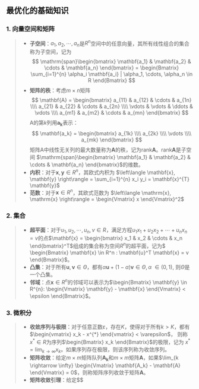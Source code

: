 ## 最优化的基础知识


### 1. 向量空间和矩阵

> * **子空间**：$a_1, a_2, \cdots, a_n$是$R^n$空间中的任意向量，其所有线性组合的集合称为子空间，记为
$$ \mathrm{span}\begin{bmatrix} \mathbf{a_1} & \mathbf{a_2} & \cdots & \mathbf{a_n} \end{bmatrix} = 
\begin{Bmatrix} \sum_{i=1}^{n} \alpha_i \mathbf{a_i} | \alpha_1, \cdots, \alpha_n \in R \end{Bmatrix} $$
> * **矩阵的秩**：考虑$m\times n$矩阵
$$ \mathbf{A} = \begin{bmatrix} a_{11} & a_{12} & \cdots & a_{1n} \\\\
a_{21} & a_{22} & \cdots & a_{2n} \\\\
\vdots & \vdots & \ddots & \vdots \\\\
a_{m1} & a_{m2} & \cdots & a_{mn}
\end{bmatrix} $$
A的第$k$列用$\mathbf{a_k}$表示：
$$ \mathbf{a_k} = \begin{bmatrix}
a_{1k} \\\\ a_{2k} \\\\ \vdots \\\\ a_{mk}
\end{bmatrix} $$
矩阵A中线性无关列的最大数量称为$\mathbf{A}$的秩，记为$\mathrm{rank} \mathbf{A}$。$\mathrm{rank} \mathbf{A}$是子空间
$\mathrm{span}\begin{bmatrix} \mathbf{a_1} & \mathbf{a_2} & \cdots & \mathbf{a_n} \end{bmatrix}$的维数。
> * **内积**：对于$\mathbf{x}, \mathbf{y} \in R^{n}$，其欧式内积为 $\left\langle \mathbf{x}, \mathbf{y} \right\rangle = \sum_{i=1}^{n} x_i y_i = 
\mathbf{x}^{T} \mathbf{y}$
> * **范数**：对于$\mathbf{x} \in R^{n}$，其欧式范数为 $\left\langle \mathrm{x}, \mathrm{x} \right\rangle = \begin{Vmatrix} x \end{Vmatrix}^2$



### 2. 集合


> * **超平面**：对于$u_1, u_2, \cdots, u_n, v \in R$，满足方程$u_1 x_1 + u_2 x_2 + \cdots + u_n x_n = v$的点$\mathbf{x} = 
\begin{bmatrix} x_1 & x_2 & \cdots & x_n \end{bmatrix}^T$组成的集合称为空间$R^n$的超平面，记为$
\begin{Bmatrix} \mathbf{x} \in R^n : \mathbf{u}^T \mathbf{x} = v
\end{Bmatrix}$。
> * **凸集**：对于所有$\mathbf{u}, \mathbf{v} \in \Theta$，都有$\alpha \mathbf{u} + (1-\alpha) \mathbf{v} \in \Theta, \alpha\ \in (0, 1)$, 
则$\Theta$是一个凸集。
> * **邻域**：点$\mathbf{x} \in R^n$的邻域可以表示为$\begin{Bmatrix} 
\mathbf{y} \in R^{n}: \begin{Vmatrix} \mathbf{y} - \mathbf{x} \end{Vmatrix} < \epsilon
\end{Bmatrix}$。



### 3. 微积分


> * **收敛序列与极限**：对于任意正数$\varepsilon$，存在$K$，使得对于所有$k>K$，都有$\begin{vmatrix} x_k - x^{*} \end{vmatrix} < \varepsilon$，
则称$x^{*} \in R$为序列$\begin{Bmatrix} x_k \end{Bmatrix}$的极限，记为 $x^{*} = \lim_{k\rightarrow \infty} x_k$。如果序列存在极限，则该序列称为收敛序列。
> * **矩阵收敛**：给定$m\times m$矩阵队列$\mathbf{A_k}$和$m\times m$矩阵$\mathbf{A}$，如果$\lim_{k \rightarrow \infty}
\begin{Vmatrix} \mathbf{A_k} - \mathbf{A} \end{Vmatrix} = 0$，则称矩阵序列收敛于矩阵$\mathbf{A}$。
> * **矩阵收敛引理**：给定$$
